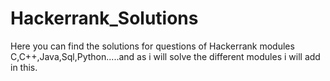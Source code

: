 # Hackerrank_Solutions

Here you can find the solutions for questions of Hackerrank modules C,C++,Java,Sql,Python.....and as i will solve the different modules i will add in this.
